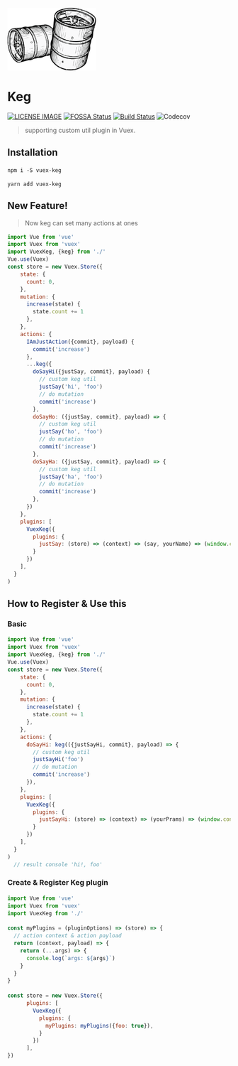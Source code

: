 ![intro](./media/intro.png)
# Keg

[![LICENSE IMAGE]](https://www.npmjs.org/package/vuex-keg)
[![FOSSA Status](https://app.fossa.io/api/projects/git%2Bgithub.com%2Fbichikim%2Fkeg.svg?type=shield)](https://app.fossa.io/projects/git%2Bgithub.com%2Fbichikim%2Fkeg?ref=badge_shield)
[![Build Status](https://travis-ci.org/bichikim/keg.svg?branch=master)](https://travis-ci.org/bichikim/keg)
![Codecov](https://img.shields.io/codecov/c/github/bichikim/keg.svg)



[NPM IMAGE]:http://img.shields.io/npm/v/vuex-keg.svg?style=shield
[NPM LINK]:https://www.npmjs.org/package/vuex-keg
[LICENSE IMAGE]:https://img.shields.io/npm/l/vuex-keg.svg
[PASSING]:https://circleci.com/gh/bichikim/keg.svg?style=shield&circle-tokrn=15b2464ef42b873445eae4ea8ac5726365199a3a
[PASSING LINK]: https://circleci.com/gh/bichikim/keg

> supporting custom util plugin in Vuex.

## Installation
``
npm i -S vuex-keg
``

``
yarn add vuex-keg
``

## New Feature!
> Now keg can set many actions at ones
```javascript
import Vue from 'vue'
import Vuex from 'vuex'
import VuexKeg, {keg} from './'
Vue.use(Vuex)
const store = new Vuex.Store({
    state: {
      count: 0,
    },
    mutation: {
      increase(state) {
        state.count += 1
      },
    },
    actions: {
      IAmJustAction({commit}, payload) {
        commit('increase')
      },
      ...keg({
        doSayHi({justSay, commit}, payload) {
          // custom keg util
          justSay('hi', 'foo')
          // do mutation
          commit('increase')
        },
        doSayHo: ({justSay, commit}, payload) => {
          // custom keg util
          justSay('ho', 'foo')
          // do mutation
          commit('increase')
        },
        doSayHa: ({justSay, commit}, payload) => {
          // custom keg util
          justSay('ha', 'foo')
          // do mutation
          commit('increase')
        },
      })
    },
    plugins: [
      VuexKeg({
        plugins: {
          justSay: (store) => (context) => (say, yourName) => (window.console.log(`${say}!`, yourName)),
        }
      })
    ],
  }
)
```

## How to Register & Use this
### Basic
```javascript
import Vue from 'vue'
import Vuex from 'vuex'
import VuexKeg, {keg} from './'
Vue.use(Vuex)
const store = new Vuex.Store({
    state: {
      count: 0,
    },
    mutation: {
      increase(state) {
        state.count += 1
      },
    },
    actions: {
      doSayHi: keg(({justSayHi, commit}, payload) => {
        // custom keg util
        justSayHi('foo')
        // do mutation
        commit('increase')
      }),
    },
    plugins: [
      VuexKeg({
        plugins: {
          justSayHi: (store) => (context) => (yourPrams) => (window.console.log('hi!', yourPrams)),
        }
      })
    ],
  }
)
  // result console 'hi!, foo'
```
### Create & Register Keg plugin
```javascript
import Vue from 'vue'
import Vuex from 'vuex'
import VuexKeg from './'

const myPlugins = (pluginOptions) => (store) => {
  // action context & action payload
  return (context, payload) => {
    return (...args) => {
      console.log(`args: ${args}`)
    }
  }
}

const store = new Vuex.Store({
      plugins: [
        VuexKeg({
          plugins: {
            myPlugins: myPlugins({foo: true}),
          }
        })
      ],
})

```
